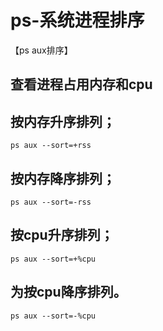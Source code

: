 # ps-系统进程排序

【ps aux排序】

## 查看进程占用内存和cpu
    
 
## 按内存升序排列；
    ps aux --sort=+rss

 
## 按内存降序排列；
    ps aux --sort=-rss

 
## 按cpu升序排列；
    ps aux --sort=+%cpu

 
## 为按cpu降序排列。
    ps aux --sort=-%cpu

